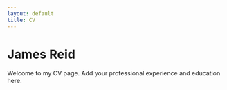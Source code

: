 ```yaml
---
layout: default
title: CV
---
```


# James Reid

Welcome to my CV page. Add your professional experience and education here.
